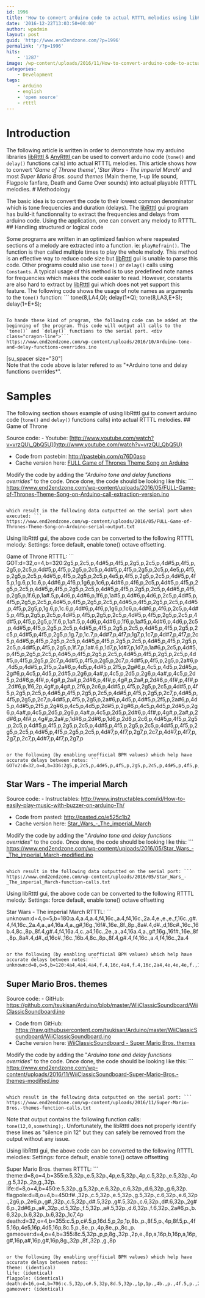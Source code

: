 ```yaml
---
id: 1996
title: 'How to convert arduino code to actual RTTTL melodies using libRtttl and AnyRtttl'
date: '2016-12-22T13:03:50+00:00'
author: wpadmin
layout: post
guid: 'http://www.end2endzone.com/?p=1996'
permalink: '/?p=1996'
hits:
    - '1287'
image: /wp-content/uploads/2016/11/How-to-convert-arduino-code-to-actual-RTTTL-melodies-using-libRtttl-and-AnyRtttl.jpg
categories:
    - Development
tags:
    - arduino
    - english
    - 'open source'
    - rtttl
---
```


# Introduction

The following article is written in order to demonstrate how my arduino libraries [libRtttl ](/librtttl-a-c-library-with-ui-for-compressingoptimizing-the-rtttl-audio-format/)&amp; [AnyRtttl ](/anyrtttl-a-feature-rich-arduino-library-for-playing-rtttl-melodies/)can be used to convert arduino code (`tone()` and `delay()` functions calls) into actual RTTTL melodies. This article shows how to convert '*Game of Throne theme*', '*Star Wars - The imperial March*' and most *Super Mario Bros. sound themes* (Main theme, 1-up life sound, Flagpole fanfare, Death and Game Over sounds) into actual playable RTTTL melodies. # Methodology

The basic idea is to convert the code to their lowest common denominator which is tone frequencies and duration (delays). The [libRtttl](https://www.end2endzone.com/librtttl-a-c-library-with-ui-for-compressingoptimizing-the-rtttl-audio-format/) gui program has build-it functionnality to extract the frequencies and delays from arduino code. Using the application, one can convert any melody to RTTTL. ## Handling structured or logical code

Some programs are written in an optimized fashion where reapeated sections of a melody are extracted into a function. ie: `playRefrain()`. The function is then called multiple times to play the whole melody. This method is an effective way to reduce code size but [libRtttl](https://www.end2endzone.com/librtttl-a-c-library-with-ui-for-compressingoptimizing-the-rtttl-audio-format/) gui is unable to parse this code. Other programs could also use `tone()` or `delay()` calls using `Constants`. A typical usage of this method is to use predefined note names for frequencies which makes the code easier to read. However, constants are also hard to extract by [libRtttl](https://www.end2endzone.com/librtttl-a-c-library-with-ui-for-compressingoptimizing-the-rtttl-audio-format/) gui which does not yet support this feature. The following code shows the usage of note names as arguments to the `tone()` function: ```
tone(8,LA4,Q);
delay(1+Q);
tone(8,LA3,E+S);
delay(1+E+S);
```

To hande these kind of program, the following code can be added at the beginning of the program. This code will output all calls to the `tone()` and `delay()` functions to the serial port. <div class="crayon-line">```
https://www.end2endzone.com/wp-content/uploads/2016/10/Arduino-tone-and-delay-functions-overrides.ino
```

</div><div class="crayon-line">[su_spacer size="30"]</div><div class="crayon-line"></div>Note that the code above is later refered to as "*Arduino tone and delay functions overrides*".

# Samples

The following section shows example of using libRtttl gui to convert arduino code (`tone()` and `delay()` functions calls) into actual RTTTL melodies. ## Game of Throne

Source code: - Youtube: [http://www.youtube.com/watch?v=vrzQU\_QbQ5U](http://www.youtube.com/watch?v=vrzQU_QbQ5U)
- Code from pastebin: <http://pastebin.com/q76D0asp>
- Cache version here: [FULL Game of Thrones Theme Song on Arduino](https://www.end2endzone.com/wp-content/uploads/2016/05/FULL-Game-of-Thrones-Theme-Song-on-Arduino.ino)

Modify the code by adding the *"Arduino tone and delay functions overrides"* to the code. Once done, the code should be looking like this: ```
https://www.end2endzone.com/wp-content/uploads/2016/05/FULL-Game-of-Thrones-Theme-Song-on-Arduino-call-extraction-version.ino
```

which result in the following data outputted on the serial port when executed: ```
https://www.end2endzone.com/wp-content/uploads/2016/05/FULL-Game-of-Thrones-Theme-Song-on-Arduino-serial-output.txt
```

Using libRtttl gui, the above code can be converted to the following RTTTL melody: Settings: force default, enable tone() octave offsetting.

Game of Throne RTTTL: ```
GOT:d=32,o=4,b=320:2g5,p,2c5,p,4d#5,p,4f5,p,2g5,p,2c5,p,4d#5,p,4f5,p,2g5,p,2c5,p,4d#5,p,4f5,p,2g5,p,2c5,p,4d#5,p,4f5,p,2g5,p,2c5,p,4e5,p,4f5,p,2g5,p,2c5,p,4d#5,p,4f5,p,2g5,p,2c5,p,4e5,p,4f5,p,2g5,p,2c5,p,4d#5,p,4f5,p,1g.6,p,1c.6,p,4d#6,p,4f6,p,1g6,p,1c6,p,4d#6,p,4f6,p,2c5,p,4d#5,p,4f5,p,2g5,p,2c5,p,4d#5,p,4f5,p,2g5,p,2c5,p,4d#5,p,4f5,p,2g5,p,2c5,p,4d#5,p,4f5,p,2g5,p,1f.6,p,1a#.5,p,4d6,p,4d#6,p,1f6,p,1a#5,p,4d#6,p,4d6,p,2c5,p,4d#5,p,4f5,p,2g5,p,2c5,p,4d#5,p,4f5,p,2g5,p,2c5,p,4d#5,p,4f5,p,2g5,p,2c5,p,4d#5,p,4f5,p,2g5,p,1g.6,p,1c.6,p,4d#6,p,4f6,p,1g6,p,1c6,p,4d#6,p,4f6,p,2c5,p,4d#5,p,4f5,p,2g5,p,2c5,p,4d#5,p,4f5,p,2g5,p,2c5,p,4d#5,p,4f5,p,2g5,p,2c5,p,4d#5,p,4f5,p,2g5,p,1f.6,p,1a#.5,p,4d6,p,4d#6,p,1f6,p,1a#5,p,4d#6,p,4d6,p,2c5,p,4d#5,p,4f5,p,2g5,p,2c5,p,4d#5,p,4f5,p,2g5,p,2c5,p,4d#5,p,4f5,p,2g5,p,2c5,p,4d#5,p,4f5,p,2g5,p,1g.7,p,1c.7,p,4d#7,p,4f7,p,1g7,p,1c7,p,4d#7,p,4f7,p,2c5,p,4d#5,p,4f5,p,2g5,p,2c5,p,4d#5,p,4f5,p,2g5,p,2c5,p,4d#5,p,4f5,p,2g5,p,2c5,p,4d#5,p,4f5,p,2g5,p,1f.7,p,1a#.6,p,1d7,p,1d#7,p,1d7,p,1a#6,p,2c5,p,4d#5,p,4f5,p,2g5,p,2c5,p,4d#5,p,4f5,p,2g5,p,2c5,p,4d#5,p,4f5,p,2g5,p,2c5,p,4d#5,p,4f5,p,2g5,p,2c7,p,4d#5,p,4f5,p,2g5,p,2c7,p,4d#5,p,4f5,p,2g5,p,2a#6,p,4d5,p,4d#5,p,2f5,p,2a#6,p,4d5,p,4d#5,p,2f5,p,2g#6,p,4c5,p,4d5,p,2d#5,p,2g#6,p,4c5,p,4d5,p,2d#5,p,2g6,p,4a#,p,4c5,p,2d5,p,2g6,p,4a#,p,4c5,p,2d5,p,2d#6,p,4f#,p,4g#,p,2a#,p,2d#6,p,4f#,p,4g#,p,2a#,p,2d#6,p,4f#,p,4f#,p,2d#6,p,1f6,2p,4g#,p,4g#,p,2f6,p,2c6,p,4d#5,p,4f5,p,2g5,p,2c5,p,4d#5,p,4f5,p,2g5,p,2c5,p,4d#5,p,4f5,p,2g5,p,2c5,p,4d#5,p,4f5,p,2g5,p,2c7,p,4d#5,p,4f5,p,2g5,p,2c7,p,4d#5,p,4f5,p,2g5,p,2a#6,p,4d5,p,4d#5,p,2f5,p,2a#6,p,4d5,p,4d#5,p,2f5,p,2g#6,p,4c5,p,4d5,p,2d#5,p,2g#6,p,4c5,p,4d5,p,2d#5,p,2g6,p,4a#,p,4c5,p,2d5,p,2g6,p,4a#,p,4c5,p,2d5,p,2d#6,p,4f#,p,4g#,p,2a#,p,2d#6,p,4f#,p,4g#,p,2a#,p,1d#6,p,2d#6,p,1d6,p,2d6,p,2c6,p,4d#5,p,4f5,p,2g5,p,2c5,p,4d#5,p,4f5,p,2g5,p,2c5,p,4d#5,p,4f5,p,2g5,p,2c5,p,4d#5,p,4f5,p,2g5,p,2c5,p,4d#5,p,4f5,p,2g5,p,2c5,p,4d#7,p,4f7,p,2g7,p,2c7,p,4d#7,p,4f7,p,2g7,p,2c7,p,4d#7,p,4f7,p,2g7,p
```

or the following (by enabling unofficial BPM values) which help have accurate delays between notes: ```
GOTv2:d=32,o=4,b=336:2g5,p,2c5,p,4d#5,p,4f5,p,2g5,p,2c5,p,4d#5,p,4f5,p,2g5,p,2c5,p,4d#5,p,4f5,p,2g5,p,2c5,p,4d#5,p,4f5,p,2g5,p,2c5,p,4e5,p,4f5,p,2g5,p,2c5,p,4d#5,p,4f5,p,2g5,p,2c5,p,4e5,p,4f5,p,2g5,p,2c5,p,4d#5,p,4f5,p,1g.6,p,1c.6,p,4d#6,p,4f6,p,1g6,p,1c6,p,4d#6,p,4f6,p,2c5,p,4d#5,p,4f5,p,2g5,p,2c5,p,4d#5,p,4f5,p,2g5,p,2c5,p,4d#5,p,4f5,p,2g5,p,2c5,p,4d#5,p,4f5,p,2g5,p,1f.6,p,1a#.5,p,4d6,p,4d#6,p,1f6,p,1a#5,p,4d#6,p,4d6,p,2c5,p,4d#5,p,4f5,p,2g5,p,2c5,p,4d#5,p,4f5,p,2g5,p,2c5,p,4d#5,p,4f5,p,2g5,p,2c5,p,4d#5,p,4f5,p,2g5,p,1g.6,p,1c.6,p,4d#6,p,4f6,p,1g6,p,1c6,p,4d#6,p,4f6,p,2c5,p,4d#5,p,4f5,p,2g5,p,2c5,p,4d#5,p,4f5,p,2g5,p,2c5,p,4d#5,p,4f5,p,2g5,p,2c5,p,4d#5,p,4f5,p,2g5,p,1f.6,p,1a#.5,p,4d6,p,4d#6,p,1f6,p,1a#5,p,4d#6,p,4d6,p,2c5,p,4d#5,p,4f5,p,2g5,p,2c5,p,4d#5,p,4f5,p,2g5,p,2c5,p,4d#5,p,4f5,p,2g5,p,2c5,p,4d#5,p,4f5,p,2g5,p,1g.7,p,1c.7,p,4d#7,p,4f7,p,1g7,p,1c7,p,4d#7,p,4f7,p,2c5,p,4d#5,p,4f5,p,2g5,p,2c5,p,4d#5,p,4f5,p,2g5,p,2c5,p,4d#5,p,4f5,p,2g5,p,2c5,p,4d#5,p,4f5,p,2g5,p,1f.7,p,1a#.6,p,1d7,p,1d#7,p,1d7,p,1a#6,p,2c5,p,4d#5,p,4f5,p,2g5,p,2c5,p,4d#5,p,4f5,p,2g5,p,2c5,p,4d#5,p,4f5,p,2g5,p,2c5,p,4d#5,p,4f5,p,2g5,p,2c7,p,4d#5,p,4f5,p,2g5,p,2c7,p,4d#5,p,4f5,p,2g5,p,2a#6,p,4d5,p,4d#5,p,2f5,p,2a#6,p,4d5,p,4d#5,p,2f5,p,2g#6,p,4c5,p,4d5,p,2d#5,p,2g#6,p,4c5,p,4d5,p,2d#5,p,2g6,p,4a#,p,4c5,p,2d5,p,2g6,p,4a#,p,4c5,p,2d5,p,2d#6,p,4f#,p,4g#,p,2a#,p,2d#6,p,4f#,p,4g#,p,2a#,p,2d#6,p,4f#,p,4f#,p,2d#6,p,1f6,2p,4g#,p,4g#,p,2f6,p,2c6,p,4d#5,p,4f5,p,2g5,p,2c5,p,4d#5,p,4f5,p,2g5,p,2c5,p,4d#5,p,4f5,p,2g5,p,2c5,p,4d#5,p,4f5,p,2g5,p,2c7,p,4d#5,p,4f5,p,2g5,p,2c7,p,4d#5,p,4f5,p,2g5,p,2a#6,p,4d5,p,4d#5,p,2f5,p,2a#6,p,4d5,p,4d#5,p,2f5,p,2g#6,p,4c5,p,4d5,p,2d#5,p,2g#6,p,4c5,p,4d5,p,2d#5,p,2g6,p,4a#,p,4c5,p,2d5,p,2g6,p,4a#,p,4c5,p,2d5,p,2d#6,p,4f#,p,4g#,p,2a#,p,2d#6,p,4f#,p,4g#,p,2a#,p,1d#6,p,2d#6,p,1d6,p,2d6,p,2c6,p,4d#5,p,4f5,p,2g5,p,2c5,p,4d#5,p,4f5,p,2g5,p,2c5,p,4d#5,p,4f5,p,2g5,p,2c5,p,4d#5,p,4f5,p,2g5,p,2c5,p,4d#5,p,4f5,p,2g5,p,2c5,p,4d#7,p,4f7,p,2g7,p,2c7,p,4d#7,p,4f7,p,2g7,p,2c7,p,4d#7,p,4f7,p,2g7,p
```

## Star Wars - The imperial March

Source code: - Instructables: <http://www.instructables.com/id/How-to-easily-play-music-with-buzzer-on-arduino-Th/>
- Code from pasted: <http://pasted.co/e525c1b2>
- Cache version here: [Star\_Wars\_-\_The\_imperial\_March](https://www.end2endzone.com/wp-content/uploads/2016/05/Star_Wars_-_The_imperial_March.ino)

Modify the code by adding the "*Arduino tone and delay functions overrides*" to the code. Once done, the code should be looking like this: ```
https://www.end2endzone.com/wp-content/uploads/2016/05/Star_Wars_-_The_imperial_March-modified.ino
```

which result in the following data outputted on the serial port: ```
https://www.end2endzone.com/wp-content/uploads/2016/05/Star_Wars_-_The_imperial_March-function-calls.txt
```

Using libRtttl gui, the above code can be converted to the following RTTTL melody: Settings: force default, enable tone() octave offsetting

Star Wars - The imperial March RTTTL: ```
unknown:d=4,o=5,b=180:a.4,a.4,a.4,f4,16c.,a.4,f4,16c.,2a.4,e.,e.,e.,f,16c.,g#.4,f4,16c.,2a.4,a.,a4,16a.4,a.,g#,16g.,16f#.,16e.,8f.,8p.,8a#.4,d#.,d,16c#.,16c.,16b.4,8c.,8p.,8f.4,g#.4,f4,16a.4,c.,a4,16c.,2e.,a.,a4,16a.4,a.,g#,16g.,16f#.,16e.,8f.,8p.,8a#.4,d#.,d,16c#.,16c.,16b.4,8c.,8p.,8f.4,g#.4,f4,16c.,a.4,f4,16c.,2a.4
```

or the following (by enabling unofficial BPM values) which help have accurate delays between notes: ```
unknown:d=8,o=5,b=120:4a4,4a4,4a4,f.4,16c,4a4,f.4,16c,2a4,4e,4e,4e,f.,16c,4g#4,f.4,16c,2a4,4a,a.4,16a4,4a,g#.,16g,16f#,16e,f,p,a#4,4d#,d.,16c#,16c,16b4,c,p,f4,4g#4,f.4,16a4,4c,a.4,16c,2e,4a,a.4,16a4,4a,g#.,16g,16f#,16e,f,p,a#4,4d#,d.,16c#,16c,16b4,c,p,f4,4g#4,f.4,16c,4a4,f.4,16c,2a4
```

## Super Mario Bros. themes

Source code: - GitHub: <https://github.com/tsukisan/Arduino/blob/master/WiiClassicSoundboard/WiiClassicSoundboard.ino>
- Code from GitHub: <https://raw.githubusercontent.com/tsukisan/Arduino/master/WiiClassicSoundboard/WiiClassicSoundboard.ino>
- Cache version here: [WiiClassicSoundboard - Super Mario Bros. themes](https://www.end2endzone.com/wp-content/uploads/2016/11/WiiClassicSoundboard.ino)

Modify the code by adding the "*Arduino tone and delay functions overrides*" to the code. Once done, the code should be looking like this: ```
https://www.end2endzone.com/wp-content/uploads/2016/11/WiiClassicSoundboard-Super-Mario-Bros.-themes-modified.ino
```

which result in the following data outputted on the serial port: ```
https://www.end2endzone.com/wp-content/uploads/2016/11/Super-Mario-Bros.-themes-function-calls.txt
```

Note that output contains the following function calls: `tone(12,0,something);`. Unfortunately, the libRtttl does not properly identify these lines as "silence pin 12" but they can safely be removed from the output without any issue.

Using libRtttl gui, the above code can be converted to the following RTTTL melodies: Settings: force default, enable tone() octave offsetting

Super Mario Bros. themes RTTTL: ```
theme:d=8,o=4,b=355:e.5,32p.,e.5,32p.,4p,e.5,32p.,4p,c.5,32p.,e.5,32p.,4p,g.5,32p.,2p,g.,32p.
life:d=8,o=4,b=450:e.5,32p.,g.5,32p.,e.6,32p.,c.6,32p.,d.6,32p.,g.6,32p.
flagpole:d=8,o=4,b=450:f#.,32p.,c.5,32p.,e.5,32p.,g.5,32p.,c.6,32p.,e.6,32p.,2g6,p.,2e6,p.,g#.,32p.,c.5,32p.,d#.5,32p.,g#.5,32p.,c.6,32p.,d#.6,32p.,2g#6,p.,2d#6,p.,a#.,32p.,d.5,32p.,f.5,32p.,a#.5,32p.,d.6,32p.,f.6,32p.,2a#6,p.,b.6,32p.,b.6,32p.,b.6,32p.,1c7,4p
death:d=32,o=4,b=355:c.5,p,c#.5,p,16d.5,p,2p,1p,8b.,p.,8f.5,p.,4p,8f.5,p.,4f5,16p,4e5,16p,4d5,16p,8c.5,p.,8e.,p.,4p,8e.,p.,8c.,p.
gameover:d=4,o=4,b=355:8c.5,32p.,p,p,8g.,32p.,2p,e.,8p,a,16p,b,16p,a,16p,g#,16p,a#,16p,g#,16p,8g.,32p.,8f.,32p.,g.,8p
```

or the following (by enabling unofficial BPM values) which help have accurate delays between notes: ```
theme: (identical)
life: (identical)
flagpole: (identical)
death:d=16,o=4,b=706:c.5,32p,c#.5,32p,8d.5,32p.,1p,1p.,4b.,p.,4f.5,p.,2p,4f.5,p.,2f5,8p,2e5,8p,2d5,8p,4c.5,p.,4e.,p.,2p,4e.,p.,4c.,p.
gameover: (identical)
```
